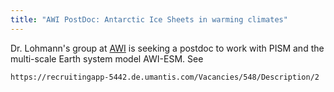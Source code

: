 ```yaml
---
title: "AWI PostDoc: Antarctic Ice Sheets in warming climates"
---
```


Dr. Lohmann's group at [AWI](https://www.awi.de/en/) is
seeking a postdoc to work with PISM and the multi-scale Earth system
model AWI-ESM. See

    https://recruitingapp-5442.de.umantis.com/Vacancies/548/Description/2
